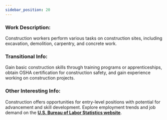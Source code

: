 ```yaml
---
sidebar_position: 20
---
```


### Work Description: 
Construction workers perform various tasks on construction sites, including excavation, demolition, carpentry, and concrete work.
### Transitional Info: 
Gain basic construction skills through training programs or apprenticeships, obtain OSHA certification for construction safety, and gain experience working on construction projects.
### Other Interesting Info: 
Construction offers opportunities for entry-level positions with potential for advancement and skill development. Explore employment trends and job demand on the **[U.S. Bureau of Labor Statistics website](https://www.bls.gov/ooh/construction-and-extraction/construction-laborers-and-helpers.htm)**.